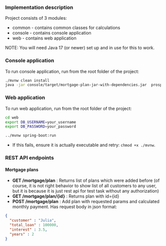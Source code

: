 ### Implementation description

Project consists of 3 modules: 
- common - contains common classes for calculations
- console - contains console application
- web - contains web application

NOTE: You will need Java 17 (or newer) set up and in use for this to work.

### Console application
To run console application, run from the root folder of the project:
```bash
./mvnw clean install
java -jar console/target/mortgage-plan-jar-with-dependencies.jar  prospects.txt
```

### Web application
To run web application, run from the root folder of the project:
```bash
cd web
export DB_USERNAME=your_username
export DB_PASSWORD=your_password

../mvnw spring-boot:run
```
* If this fails, ensure it is actually executable and retry: `chmod +x ./mvnw`.


### REST API endpoints

#### Mortgage plans
- **GET /mortgage/plan** : Returns list of plans which were added before (of course, it is not right behavior to show list of all customers to any user, but it is because it is just rest api for test task without any authorization)
- **GET /mortgage/plan/{id}** : Returns plan with id={id}
- **POST /mortgage/plan** : Add plan with requested params and calculated monthly payment.
Has request body in json format:
```json
{
  "customer" : "Julia",
  "total_loan" : 100000,
  "interest" : 3.5,
  "years" : 2
}
```
